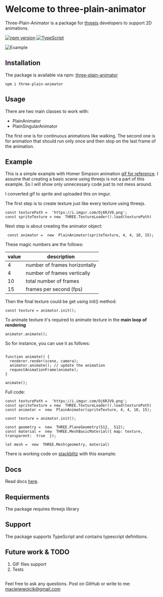 # Welcome to three-plain-animator

Three-Plain-Animator is a package for [threejs](https://github.com/mrdoob/three.js/) developers to support 2D
animations.

[![npm version](https://badge.fury.io/js/three-plain-animator.svg)](https://badge.fury.io/js/three-plain-animator)
[![TypeScript](https://badges.frapsoft.com/typescript/code/typescript.svg?v=101)](https://github.com/ellerbrock/typescript-badges/)

![Example](https://media.giphy.com/media/cL5HGzoR4TAXvPrTX6/giphy.gif)

## Installation

The package is available via npm: [three-plain-animator](https://www.npmjs.com/package/three-plain-animator)

    npm i three-plain-animator

## Usage

There are two main classes to work with:

- PlainAnimator
- PlainSingularAnimator

The first one is for continuous animations like walking. The second one is for animation that should run only once and
then stop on the last frame of the animation.

## Example

This is a simple example with Homer Simpson
animation [gif for reference](https://ui-ex.com/images/transparent-gifs-simpson-2.gif). I assume that creating a basic
scene using threejs is not a part of this example. So I will show only unnecessary code just to not mess around.

I converted gif to sprite and uploaded this on imgur.

The first step is to create texture just like every texture using threejs.

    const texturePath =  'https://i.imgur.com/Oj6RJV9.png';
    const spriteTexture = new  THREE.TextureLoader().load(texturePath)

Next step is about creating the animator object:

     const animator =  new  PlainAnimator(spriteTexture, 4, 4, 10, 15);

These magic numbers are the follows:

| value | description                   |
|-------|-------------------------------|
| 4     | number of frames horizontally |
| 4     | number of frames vertically   |
| 10    | total number of frames        |
| 15    | frames per second (fps)       |

Then the final texture could be get using init() method:

    const texture = animator.init();

To animate texture it's required to animate texture in the **main loop of rendering**

    animator.animate();

So for instance, you can use it as follows:

```tsx

function animate() {
  renderer.render(scene, camera);
  animator.animate(); // update the animation
  requestAnimationFrame(animate);
}

animate();

```

Full code:

    const texturePath =  'https://i.imgur.com/Oj6RJV9.png';
    const spriteTexture = new  THREE.TextureLoader().load(texturePath)
    const animator =  new  PlainAnimator(spriteTexture, 4, 4, 10, 15);

	const texture = animator.init();    

    const geometry =  new  THREE.PlaneGeometry(512,  512);
    const material =  new  THREE.MeshBasicMaterial({ map: texture, transparent:  true  });
    
    let mesh =  new  THREE.Mesh(geometry, material)

There is working code on  [stackblitz](https://stackblitz.com/edit/plain-animations) with this example:

## Docs

Read docs [here](https://maciejwwojcik.github.io/three-plain-animator).

## Requierments

The package requires threejs library

## Support

The package supports TypeScript and contains typescript definitions.

## Future work & TODO

1. GIF files support
2. Tests

##    

Feel free to ask any questions. Post on GitHub or write to me: maciejwwojcik@gmail.com
